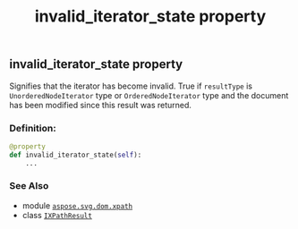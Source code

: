 ﻿---
title: invalid_iterator_state property
second_title: Aspose.SVG for Python via .NET API References
description: 
type: docs
weight: 60
url: /python-net/aspose.svg.dom.xpath/ixpathresult/invalid_iterator_state/
is_root: false
---

## invalid_iterator_state property


Signifies that the iterator has become invalid. True if `resultType` 
is `UnorderedNodeIterator` type or `OrderedNodeIterator` type and 
the document has been modified since this result was returned.
### Definition:
```python
@property
def invalid_iterator_state(self):
    ...
```

### See Also
* module [`aspose.svg.dom.xpath`](../../)
* class [`IXPathResult`](/svg/python-net/aspose.svg.dom.xpath/ixpathresult)
